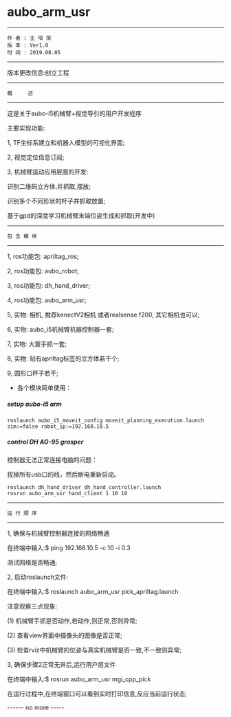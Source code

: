 # aubo_arm_usr

-----------------------------------
    作 者 : 王 培 荣
    版 本 : Ver1.0
    时 间 : 2019.08.05
-----------------------------------
版本更改信息:创立工程


-----------------------------------
    概     述
-----------------------------------
这是关于aubo-i5机械臂+视觉导引的用户开发程序

主要实现功能:

1, TF坐标系建立和机器人模型的可视化界面;

2, 视觉定位信息订阅;

3, 机械臂运动应用层面的开发:

   识别二维码立方体,并抓取,摆放;

   识别多个不同形状的杯子并抓取放置;

   基于gpd的深度学习机械臂末端位姿生成和抓取(开发中)


------------------------------------
    包 含 模 块
------------------------------------
1, ros功能包: apriltag_ros;

2, ros功能包: aubo_robot;

3, ros功能包: dh_hand_driver;

4, ros功能包: aubo_arm_usr;

5, 实物: 相机, 推荐kenectV2相机 或者realsense f200, 其它相机也可以;

6, 实物: aubo_i5机械臂机器控制器一套;

7, 实物: 大寰手抓一套;

8, 实物: 贴有apriltag标签的立方体若干个;

9, 圆形口杯子若干;

- 各个模块简单使用： 

##### setup aubo-i5 arm

```
roslaunch aubo_i5_moveit_config moveit_planning_execution.launch sim:=false robot_ip:=192.168.10.5
``` 
##### control DH AG-95 grasper

控制器无法正常连接电脑的问题：

拔掉所有usb口的线，然后断电重新启动。

```
roslaunch dh_hand_driver dh_hand_controller.launch
rosrun aubo_arm_usr hand_client 1 10 10
```
 
------------------------------------
    运 行 顺 序
------------------------------------
1, 确保与机械臂控制器连接的网络畅通

   在终端中输入:$ ping 192.168.10.5 -c 10 -i 0.3

   测试网络是否畅通;

2, 启动roslaunch文件:

   在终端中输入:$ roslaunch aubo_arm_usr pick_apriltag.launch 

   注意观察三点现象:

   (1) 机械臂手抓是否动作,若动作,则正常,否则异常;

   (2) 查看view界面中摄像头的图像是否正常;

   (3) 检查rviz中机械臂的位姿与真实机械臂是否一致,不一致则异常;

3, 确保步骤2正常无异后,运行用户层文件

   在终端中输入:$ rosrun aubo_arm_usr mgi_cpp_pick 
   
   在运行过程中,在终端窗口可以看到实时打印信息,反应当前运行状态;



   ------ no more -----
 